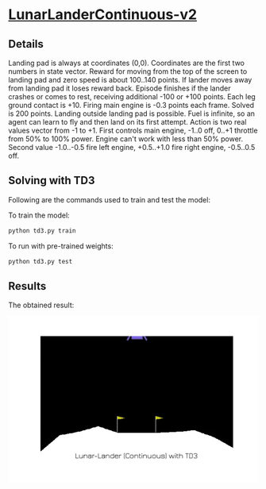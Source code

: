 # [LunarLanderContinuous-v2](https://gym.openai.com/envs/LunarLanderContinuous-v2/)

## Details
Landing pad is always at coordinates (0,0). Coordinates are the first two numbers in state vector. Reward for moving from the top of the screen to landing pad and zero speed is about 100..140 points. If lander moves away from landing pad it loses reward back. Episode finishes if the lander crashes or comes to rest, receiving additional -100 or +100 points. Each leg ground contact is +10. Firing main engine is -0.3 points each frame. Solved is 200 points. Landing outside landing pad is possible. Fuel is infinite, so an agent can learn to fly and then land on its first attempt. Action is two real values vector from -1 to +1. First controls main engine, -1..0 off, 0..+1 throttle from 50% to 100% power. Engine can't work with less than 50% power. Second value -1.0..-0.5 fire left engine, +0.5..+1.0 fire right engine, -0.5..0.5 off.

## Solving with TD3
Following are the commands used to train and test the model:

To train the model:
```bash
python td3.py train
```

To run with pre-trained weights:
```bash
python td3.py test
```

## Results
The obtained result:
<p align="center">
  <img src="/assets/lunar_lander_cont_td3.gif">
</p>
